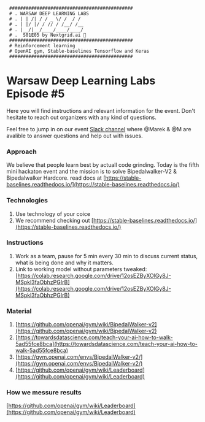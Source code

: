 ```
 #############################################    
 # . WARSAW DEEP LEARNING LABS
 # . | | /| / / _ \/ /  / /     
 # . | |/ |/ / // / /__/ /__    
 # . |__/|__/____/____/____/    
 # .  S01E05 by Nextgrid.ai 👾
 #############################################    
 # Reinforcement learning 
 # OpenAI gym, Stable-baselines Tensorflow and Keras
 #############################################
```

# Warsaw Deep Learning Labs Episode #5

Here you will find instructions and relevant information for the event. Don't hesitate to reach out organizers with any kind of questions.

Feel free to jump in on our event [Slack channel](https://join.slack.com/t/warsawdeeplea-lin3168/shared_invite/enQtODEyMjA1NTE1NjA3LWQ0Y2Q2OGUwNzBmMjljMDA1NGZmMWFmZTEzZWRkZjlkOTQ1YTQ4OTI4MzdhMDBmNjhmOWEyZDkzNDQ4MTQ5Njg) where @Marek & @M are avalible to answer questions and help out with issues.

### Approach
We believe that people learn best by actuall code grinding. Today is the fifth mini hackaton event and the mission is to solve Bipedalwalker-V2 & Bipedalwalker Hardcore. read docs at [https://stable-baselines.readthedocs.io/](https://stable-baselines.readthedocs.io/)

### Technologies 

1. Use technology of your coice 
2. We recommend checking out [https://stable-baselines.readthedocs.io/](https://stable-baselines.readthedocs.io/)


### Instructions

1. Work as a team, pause for 5 min every 30 min to discuss current status, what is being done and why it matters. 
2. Link to working model without parameters tweaked: [https://colab.research.google.com/drive/12osEZByXOlGy8J-MSpkl3faObhzPGIrB](https://colab.research.google.com/drive/12osEZByXOlGy8J-MSpkl3faObhzPGIrB)


### Material 
1. [https://github.com/openai/gym/wiki/BipedalWalker-v2](https://github.com/openai/gym/wiki/BipedalWalker-v2)
2. [https://towardsdatascience.com/teach-your-ai-how-to-walk-5ad55fce8bca](https://towardsdatascience.com/teach-your-ai-how-to-walk-5ad55fce8bca)
3. [https://gym.openai.com/envs/BipedalWalker-v2/](https://gym.openai.com/envs/BipedalWalker-v2/)
4. [https://github.com/openai/gym/wiki/Leaderboard](https://github.com/openai/gym/wiki/Leaderboard)


### How we messure results 
 [https://github.com/openai/gym/wiki/Leaderboard](https://github.com/openai/gym/wiki/Leaderboard)








